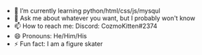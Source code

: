 - 🌱 I’m currently learning python/html/css/js/mysqul
- 💬 Ask me about whatever you want, but I probably won't know
- 📫 How to reach me: Discord: CozmoKitten#2374
- 😄 Pronouns: He/Him/His
- ⚡ Fun fact: I am a figure skater
